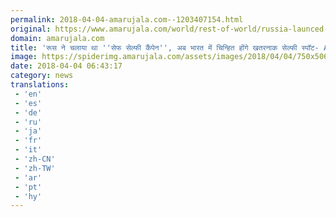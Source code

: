 ```yaml
---
permalink: 2018-04-04-amarujala.com--1203407154.html
original: https://www.amarujala.com/world/rest-of-world/russia-launced-safe-salfie-campain-now-india-will-also-mark-up-dangerous-selfie-spots?utm_source=rssfeed&utm_medium=Referral&utm_campaign=rssfeed
domain: amarujala.com
title: 'रूस ने चलाया था ''सेफ सेल्फी कैंपेन'', अब भारत में चिन्हित होंगे खतरनाक सेल्फी स्पॉट- Amarujala'
image: https://spiderimg.amarujala.com/assets/images/2018/04/04/750x506/selfie_1522821771.jpeg
date: 2018-04-04 06:43:17
category: news
translations: 
 - 'en'
 - 'es'
 - 'de'
 - 'ru'
 - 'ja'
 - 'fr'
 - 'it'
 - 'zh-CN'
 - 'zh-TW'
 - 'ar'
 - 'pt'
 - 'hy'
---
```


